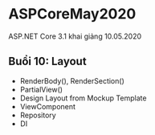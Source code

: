 # ASPCoreMay2020
ASP.NET Core 3.1 khai giảng 10.05.2020
## Buổi 10: Layout
* RenderBody(), RenderSection()
* PartialView()
* Design Layout from Mockup Template
* ViewComponent
* Repository
* DI